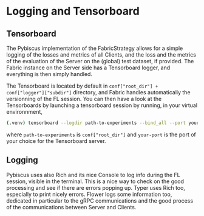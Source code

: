 # Logging and Tensorboard

## Tensorboard

The Pybiscus implementation of the FabricStrategy allows for a simple logging of the losses and metrics of all Clients, and the loss and the metrics of the evaluation of the Server on the (global) test dataset, if provided. The Fabric instance on the Server side has a Tensorboard logger, and everything is then simply handled.

The Tensorboard is located by default in `conf["root_dir"] + conf["logger"]["subdir"]` directory, and Fabric handles automatically the versionning of the FL session. You can then have a look at the Tensorboards by launching a tensorboard session by running, in your virtual environnment,
```bash
(.venv) tensorboard --logdir path-to-experiments --bind_all --port your-port
```

where `path-to-experiments` is `conf["root_dir"]` and `your-port` is the port of your choice for the Tensorboard server.

## Logging

Pybiscus uses also Rich and its nice Console to log info during the FL session, visible in the terminal. This is a nice way to check on the good processing and see if there are errors popping up.
Typer uses Rich too, especially to print nicely errors.
Flower logs some information too, dedicated in particular to the gRPC communications and the good process of the communications between Server and Clients.

